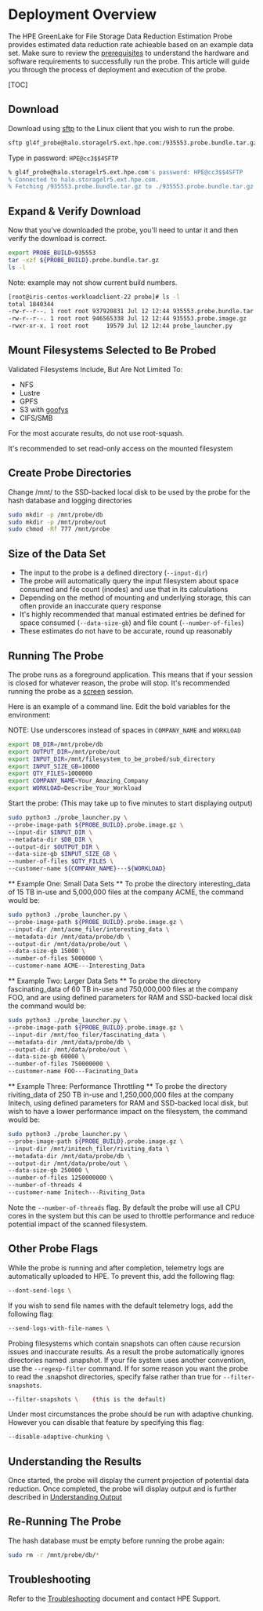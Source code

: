 # Deployment Overview 

The HPE GreenLake for File Storage Data Reduction Estimation Probe provides estimated data reduction rate achieable based on an example data set.  Make sure to review the [prerequisites](../prerequisites/index.md) to understand the hardware and software requirements to successfully run the probe.  This article will guide you through the process of deployment and execution of the probe.

[TOC]

## Download 

Download using [sftp](https://linux.die.net/man/1/sftp) to the Linux client that you wish to run the probe.

```bash
sftp gl4f_probe@halo.storagelr5.ext.hpe.com:/935553.probe.bundle.tar.gz .
```
Type in password: `HPE@cc3$$4SFTP`

```bash
% gl4f_probe@halo.storagelr5.ext.hpe.com's password: HPE@cc3$$4SFTP
% Connected to halo.storagelr5.ext.hpe.com.
% Fetching /935553.probe.bundle.tar.gz to ./935553.probe.bundle.tar.gz
```

## Expand & Verify Download

Now that you've downloaded the probe, you'll need to untar it and then verify the download is correct.
```bash
export PROBE_BUILD=935553
tar -xzf ${PROBE_BUILD}.probe.bundle.tar.gz
ls -l
```
Note: example may not show current build numbers.

```bash
[root@iris-centos-workloadclient-22 probe]# ls -l
total 1840344
-rw-r--r--. 1 root root 937920831 Jul 12 12:44 935553.probe.bundle.tar.gz
-rw-r--r--. 1 root root 946565338 Jul 12 12:44 935553.probe.image.gz
-rwxr-xr-x. 1 root root     19579 Jul 12 12:44 probe_launcher.py
```

<!-- ![probe_ls](probe_ls.png) -->

## Mount Filesystems Selected to Be Probed
Validated Filesystems Include, But Are Not Limited To:

* NFS
* Lustre
* GPFS
* S3 with [goofys](https://github.com/kahing/goofys)
* CIFS/SMB

For the most accurate results, do not use root-squash.

It's recommended to set read-only access on the mounted filesystem

## Create Probe Directories
Change /mnt/ to the SSD-backed local disk to be used by the probe for the hash database and logging directories
```bash
sudo mkdir -p /mnt/probe/db
sudo mkdir -p /mnt/probe/out
sudo chmod -Rf 777 /mnt/probe
```
## Size of the Data Set
* The input to the probe is a defined directory (`--input-dir`)
* The probe will automatically query the input filesystem about space consumed and file count (inodes) and use that in its calculations
* Depending on the method of mounting and underlying storage, this can often provide an inaccurate query response 
* It's highly recommended that manual estimated entries be defined for space consumed (`--data-size-gb`) and file count (`--number-of-files`) 
* These estimates do not have to be accurate, round up reasonably

## Running The Probe
The probe runs as a foreground application. This means that if your session is closed for whatever reason, the probe will stop. It's recommended running the probe as a [screen](https://linux.die.net/man/1/screen) session.

Here is an example of a command line. Edit the bold variables for the environment:

NOTE: Use underscores instead of spaces in `COMPANY_NAME` and `WORKLOAD`
```bash
export DB_DIR=/mnt/probe/db
export OUTPUT_DIR=/mnt/probe/out
export INPUT_DIR=/mnt/filesystem_to_be_probed/sub_directory
export INPUT_SIZE_GB=10000
export QTY_FILES=1000000
export COMPANY_NAME=Your_Amazing_Company
export WORKLOAD=Describe_Your_Workload
```
Start the probe: (This may take up to five minutes to start displaying output)
```bash
sudo python3 ./probe_launcher.py \
--probe-image-path ${PROBE_BUILD}.probe.image.gz \
--input-dir $INPUT_DIR \
--metadata-dir $DB_DIR \
--output-dir $OUTPUT_DIR \
--data-size-gb $INPUT_SIZE_GB \
--number-of-files $QTY_FILES \
--customer-name ${COMPANY_NAME}---${WORKLOAD}
```
 
** Example One: Small Data Sets **
To probe the directory interesting_data of 15 TB in-use and 5,000,000 files at the company ACME, the command would be:
```bash
sudo python3 ./probe_launcher.py \
--probe-image-path ${PROBE_BUILD}.probe.image.gz \
--input-dir /mnt/acme_filer/interesting_data \
--metadata-dir /mnt/data/probe/db \
--output-dir /mnt/data/probe/out \
--data-size-gb 15000 \
--number-of-files 5000000 \
--customer-name ACME---Interesting_Data
```
** Example Two: Larger Data Sets **
To probe the directory fascinating_data of 60 TB in-use and 750,000,000 files at the company FOO, and are using defined parameters for RAM and SSD-backed local disk the command would be:
```bash
sudo python3 ./probe_launcher.py \
--probe-image-path ${PROBE_BUILD}.probe.image.gz \
--input-dir /mnt/foo_filer/fascinating_data \
--metadata-dir /mnt/data/probe/db \
--output-dir /mnt/data/probe/out \
--data-size-gb 60000 \
--number-of-files 750000000 \
--customer-name FOO---Facinating_Data
```

** Example Three: Performance Throttling **
To probe the directory riviting_data of 250 TB in-use and 1,250,000,000 files at the company Initech, using defined parameters for RAM and SSD-backed local disk, but wish to have a lower performance impact on the filesystem, the command would be:

```bash
sudo python3 ./probe_launcher.py \
--probe-image-path ${PROBE_BUILD}.probe.image.gz \
--input-dir /mnt/initech_filer/riviting_data \
--metadata-dir /mnt/data/probe/db \
--output-dir /mnt/data/probe/out \
--data-size-gb 250000 \
--number-of-files 1250000000 \
--number-of-threads 4
--customer-name Initech---Riviting_Data
```
Note the `--number-of-threads` flag. By default the probe will use all CPU cores in the system but this can be used to throttle performance and reduce potential impact of the scanned filesystem.


## Other Probe Flags
While the probe is running and after completion, telemetry logs are automatically uploaded to HPE. To prevent this, add the following flag:
```bash
--dont-send-logs \
```
If you wish to send file names with the default telemetry logs, add the following flag:

```bash
--send-logs-with-file-names \
```
Probing filesystems which contain snapshots can often cause recursion issues and inaccurate results. As a result the probe automatically ignores directories named .snapshot. If your file system uses another convention, use the `--regexp-filter` command. If for some reason you want the probe to read the .snapshot directories, specify false rather than true for `--filter-snapshots`.

```bash
--filter-snapshots \    (this is the default)
```
Under most circumstances the probe should be run with adaptive chunking. However you can disable that feature by specifying this flag:
```bash
--disable-adaptive-chunking \
```
## Understanding the Results
Once started, the probe will display the current projection of potential data reduction. Once completed, the probe will display output and is further described in [Understanding Output](../output/index.md)

## Re-Running The Probe
The hash database must be empty before running the probe again:
```bash
sudo rm -r /mnt/probe/db/*
```
## Troubleshooting
Refer to the [Troubleshooting](../troubleshooting/index.md) document and contact HPE Support.











<!--  

You can download the bundle from here: [935553.probe.bundle.tar.gz](https://vastdatasupport.blob.core.windows.net/probe/935553.probe.bundle.tar.gz?sp=r&st=2023-08-08T14:31:50Z&se=2024-08-01T22:31:50Z&spr=https&sv=2022-11-02&sr=b&sig=5zlspUUlKFfwHr%2BpDaE1UCWWeJMZLpCFHq5VQpujbHY%3D) and [scp](https://linux.die.net/man/1/scp) or [sftp](https://linux.die.net/man/1/sftp) to the Linux client that you wish to run the probe.

Or you may choose to use wget to download the bundle directly on the Linux client that you wish to run the probe:

Americas:
```markdown
wget "https://vastdatasupport.blob.core.windows.net/probe/935553.probe.bundle.tar.gz?sp=r&st=2023-08-08T14:31:50Z&se=2024-08-01T22:31:50Z&spr=https&sv=2022-11-02&sr=b&sig=5zlspUUlKFfwHr%2BpDaE1UCWWeJMZLpCFHq5VQpujbHY%3D" -O 935553.probe.bundle.tar.gz
```

Europe:

```markdown
wget "https://vastdatasupporteuwest.blob.core.windows.net/probe/935553.probe.bundle.tar.gz?sp=r&st=2023-04-24T15:46:51Z&se=2026-04-24T23:46:51Z&spr=https&sv=2021-12-02&sr=b&sig=Nska0jbs3Fz%2BrX7IavgLBq8lZeoLyo3n2sQ%2Bz3CrdOM%3D" -O 935553.probe.bundle.tar.gz
```

Asia/Pacific:

```markdown
wget "https://vastsupportjapanwest.blob.core.windows.net/probe/935553.probe.bundle.tar.gz?sp=r&st=2023-04-24T15:47:22Z&se=2026-04-24T23:47:22Z&spr=https&sv=2021-12-02&sr=b&sig=EURsk5b4LHKM%2Bk32qyVMiab%2FZXnfIodpDiTCm5wB%2F1w%3D" -O 935553.probe.bundle.tar.gz 
```

South Africa:

```markdown
wget "https://vastsupportsanorth.blob.core.windows.net/probe/935553.probe.bundle.tar.gz?sp=r&st=2023-04-24T15:46:13Z&se=2026-04-24T23:46:13Z&spr=https&sv=2021-12-02&sr=b&sig=mw%2BBoG6YYy7TTA%2B8ga5zzfWZDdOwjJ9al6ot2Z7b6wQ%3D" -O 935553.probe.bundle.tar.gz
```

-->


<!-- 
# TODO: delete 

Americas:
```markdown
wget "https://vastdatasupport.blob.core.windows.net/probe/935553.probe.bundle.tar.gz?sp=r&st=2023-04-20T12:46:21Z&se=2023-07-31T20:46:21Z&spr=https&sv=2021-12-02&sr=b&sig=r%2B0sacAOQ68zqS0rtXhrC9XeHK5pC08m3ImkMUE6aac%3D" -O 935553.probe.bundle.tar.gz
```

Europe:

```markdown
wget "https://vastdatasupporteuwest.blob.core.windows.net/probe/935553.probe.bundle.tar.gz?sp=r&st=2023-04-24T15:46:51Z&se=2026-04-24T23:46:51Z&spr=https&sv=2021-12-02&sr=b&sig=Nska0jbs3Fz%2BrX7IavgLBq8lZeoLyo3n2sQ%2Bz3CrdOM%3D" -O 935553.probe.bundle.tar.gz
```

Asia/Pacific:

```markdown
wget "https://vastsupportjapanwest.blob.core.windows.net/probe/935553.probe.bundle.tar.gz?sp=r&st=2023-04-24T15:47:22Z&se=2026-04-24T23:47:22Z&spr=https&sv=2021-12-02&sr=b&sig=EURsk5b4LHKM%2Bk32qyVMiab%2FZXnfIodpDiTCm5wB%2F1w%3D" -O 935553.probe.bundle.tar.gz 
```

South Africa:

```markdown
wget "https://vastsupportsanorth.blob.core.windows.net/probe/935553.probe.bun
```


The address and credentials of the target storage system must be specified in a configuration file, using the format shown in this example `storage-system.yaml` file.

```markdown
address: 10.10.10.1
username: exampleuser
password: examplepassword
```

The `address` value is either a resolvable hostname or IP address of the management interface on the storage system. The `username` value identifies a storage system user with privileges described below.

| Storage System                               | User Type   | Minimal Role   |
| :------------------------------------------- | :---------- | :------------- |
| HPE Alletra 9000, Primera, 3PAR              | System User | Browse         |
| HPE Alletra 6000, Nimble Storage             | System User | Guest          |
| HPE Alletra 6000, Nimble Storage<sup>1</sup> | Tenant      | N/A            |

<sup>1</sup> = NimbleOS 6.0 and above only.

# Command Options

| Option | Default | Description |
| :--- | :--- | :--- |
| --accept-eula | false | Confirms your acceptance of the [HPE license restrictions](../legal/eula/index.md) |
| --log.path | *None* | A file location to write log messages, in addition to stdout |
| --metrics.disable-introspection | false | Excludes metrics about the metrics provider itself, with prefixes such as `promhttp`, `process`, and `go` |
| --telemetry.addr | :8080 | The host:port address at which to provide metrics |
| --telemetry.path | /metrics | The endpoint path at which to provide metrics |

# Using an Executable File

A Linux executable file is provided through GitHub [releases](https://github.com/hpe-storage/array-exporter/releases).

When an executable file has been copied to your server, it can be invoked with this command syntax:

```markdown
hpe-array-exporter [OPTION]... CONFIG-PATH
```

Available OPTIONs are described in the [Command Options](#command_options) section.

CONFIG-PATH is the location of the storage system [configuration](#configuration) file.

## Command Example

```markdown
./hpe-array-exporter --log.path=/var/log/hpe-array-exporter.log /etc/config/storage-system.yaml
```

!!! important
    Include the `--accept-eula` option or set the environment variable `ACCEPT_HPE_STANDARD_EULA=yes` to confirm your acceptance of the [HPE license restrictions](../legal/eula/index.md).


# Using a Container Image

A container image is hosted at `quay.io/hpestorage/array-exporter:v1.0.0`, with v1.0.0 replaced by the desired release version.

When deploying the array exporter as a container, the configuration file must be mounted as a volume.

Available options, including the `--log.path` used in the example below, are described in the [Command Options](#command_options) section.

## Docker Example

In this example, the configuration file at `/tmp/storage-system.yaml` is bound to the container's `/etc/config/` directory as a volume using Docker's `-v` command option. The configuration file location inside the container is then given as a command argument. In addition, the `-p` option is used to map the container's port 8080 to port 9090 on the Docker host.

```markdown
docker run -it --name hpe-array-exporter -p 9090:8080 \
     -v /tmp/storage-system.yaml:/etc/config/storage-system.yaml \
     quay.io/hpestorage/array-exporter:v1.0.0 \
     --log.path /var/log/hpe-array-exporter.log \
     /etc/config/storage-system.yaml
```

!!! important
    Include the `--accept-eula` option or set the environment variable `ACCEPT_HPE_STANDARD_EULA=yes` to confirm your acceptance of the [HPE license restrictions](/legal/eula/index.html).

Consult the [Docker command line documentation](https://docs.docker.com/engine/reference/commandline/run/) for more information on running containers using Docker.

# Using a Kubernetes Deployment

Kubernetes deployment facilities are hosted in the [co-deployments repository](https://github.com/hpe-storage/co-deployments), including a [Helm chart](https://artifacthub.io/packages/helm/hpe-storage/hpe-array-exporter/) (via Artifact Hub) and sample [YAML files](https://github.com/hpe-storage/co-deployments/tree/master/yaml/array-exporter).
 -->